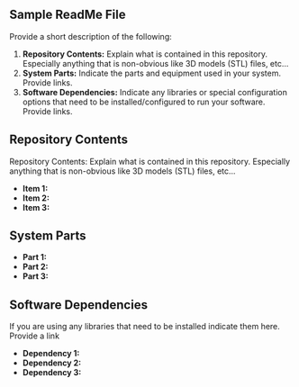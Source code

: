 ## Sample ReadMe File
Provide a short description of the following:
1. **Repository Contents:** Explain what is contained in this repository. Especially anything that is non-obvious like 3D models (STL) files, etc... 
2. **System Parts:** Indicate the parts and equipment used in your system.  Provide links.
3. **Software Dependencies:** Indicate any libraries or special configuration options that need to be installed/configured to run your software.  Provide links. 

## Repository Contents
Repository Contents: Explain what is contained in this repository. Especially anything that is non-obvious like 3D models (STL) files, etc... 
- **Item 1:**
- **Item 2:**
- **Item 3:**

## System Parts 
- **Part 1:** 
- **Part 2:**
- **Part 3:**

## Software Dependencies
If you are using any libraries that need to be installed indicate them here. Provide a link 
- **Dependency 1:**
- **Dependency 2:**
- **Dependency 3:**
